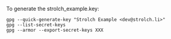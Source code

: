 To generate the strolch_example.key:

    gpg --quick-generate-key "Strolch Example <dev@strolch.li>"
    gpg --list-secret-keys
    gpg --armor --export-secret-keys XXX

